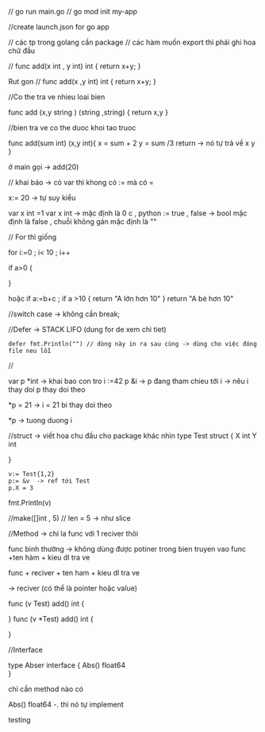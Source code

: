 
// go run main.go
// go mod init my-app

//create launch.json for go app 

// các tp trong golang cần package 
// các hàm muốn export thì phải ghi hoa chữ đầu

// func add(x int , y int) int {
    return x+y;
}

Rut gon
// func add(x ,y int) int {
return x+y;
}

//Co the tra ve nhieu loai bien 

func add (x,y string ) (string ,string) {
    return x,y 
}

//bien tra ve co the duoc khoi tao truoc


func add(sum int) (x,y int){
    x = sum + 2 
    y = sum /3 
    return  -> nó tự trả về x y
}

ở main gọi  -> add(20)

// khai báo -> có var thì khong có := mà có =

x:= 20  -> tự suy kiểu

var x int =1 
var x int    -> mặc định là  0 
c , python := true , false -> bool mặc định là false , chuỗi không gán mặc định là  ""



// For thì giống

for i:=0 ; i< 10 ; i++

if a>0 {

}

hoặc 
if a:=b+c ; if a >10 {
    return "A lớn hơn 10"
}
return "A bé hơn 10"

//switch case -> không cần break;



//Defer   -> STACK LIFO (dung for de xem chi tiet) 

    defer fmt.Println("") // dòng này in ra sau cùng -> dùng cho việc đóng file neu lỗi 


//

var p *int  -> khai bao con tro
i :=42
p &i -> p đang tham chieu tới i -> nêu i thay doi p thay doi theo

*p = 21  -> i = 21 bi thay doi theo

*p -> tuong duong i 


//struct
-> viết hoa chu đầu cho package khác nhìn
type Test struct {
    X int 
    Y int

}

    v:= Test{1,2}
    p:= &v  -> ref tới Test
    p.X = 3
fmt.Println(v)


//make([]int , 5) // len = 5  -> như slice



//Method -> chỉ la func với 1 reciver thôi 

func bình thường -> không dùng được potiner trong bien truyen vao 
func +ten hàm + kieu dl tra ve

func + reciver + ten ham + kieu dl tra ve

-> reciver (có thể là pointer hoặc value)

func (v Test) add() int {

}
func (v *Test) add() int {

}

//Interface

type Abser interface {
    Abs() float64  
}

chỉ cần method nào có 

Abs() float64 -. thì nó tự implement 

testing